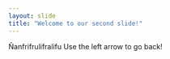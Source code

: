 ```yaml
---
layout: slide
title: "Welcome to our second slide!"
---
```

Ñanfrifrulifralifu
Use the left arrow to go back!